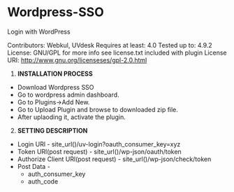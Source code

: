 # Wordpress-SSO

Login with WordPress

Contributors: Webkul, UVdesk
Requires at least: 4.0
Tested up to: 4.9.2
License: GNU/GPL for more info see license.txt included with plugin
License URI: http://www.gnu.org/licenseses/gpl-2.0.html

1. **INSTALLATION PROCESS**

  * Download Wordpress SSO
  * Go to wordpress admin dashboard.
  * Go to Plugins->Add New.
  * Go to Upload Plugin and browse to downloaded zip file.
  * After uplaoding it, activate the plugin.

2. **SETTING DESCRIPTION**

  * Login URl - site_url()/uv-login?oauth_consumer_key=xyz
  * Token URl(post request) - site_url()/wp-json/oauth/token
  * Authorize Client URl(post request) - site_url()/wp-json/check/token
  * Post Data -
      - auth_consumer_key
      - auth_code
